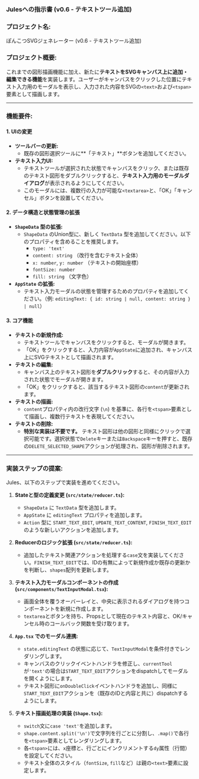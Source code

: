 ### Julesへの指示書 (v0.6 - テキストツール追加)

### **プロジェクト名:**

ぽんこつSVGジェネレーター (v0.6 - テキストツール追加)

### **プロジェクト概要:**

これまでの図形描画機能に加え、新たに**テキストをSVGキャンバス上に追加・編集できる機能**を実装します。ユーザーがキャンバスをクリックした位置にテキスト入力用のモーダルを表示し、入力された内容をSVGの`<text>`および`<tspan>`要素として描画します。

---

### **機能要件:**

#### 1. UIの変更
* **ツールバーの更新:**
    * 既存の図形選択ツールに**「テキスト」**ボタンを追加してください。
* **テキスト入力UI:**
    * テキストツールが選択された状態でキャンバスをクリック、または既存のテキスト図形をダブルクリックすると、**テキスト入力用のモーダルダイアログ**が表示されるようにしてください。
    * このモーダルには、複数行の入力が可能な`<textarea>`と、「OK」「キャンセル」ボタンを設置してください。

#### 2. データ構造と状態管理の拡張
* **`ShapeData` 型の拡張:**
    * `ShapeData` のUnion型に、新しく `TextData` 型を追加してください。以下のプロパティを含めることを推奨します。
        * `type: 'text'`
        * `content: string` （改行を含むテキスト全体）
        * `x: number`, `y: number` （テキストの開始座標）
        * `fontSize: number`
        * `fill: string` （文字色）
* **`AppState` の拡張:**
    * テキスト入力モーダルの状態を管理するためのプロパティを追加してください。（例: `editingText: { id: string | null, content: string } | null`）

#### 3. コア機能
* **テキストの新規作成:**
    * テキストツールでキャンバスをクリックすると、モーダルが開きます。
    * 「OK」をクリックすると、入力内容が`AppState`に追加され、キャンバス上にSVGテキストとして描画されます。
* **テキストの編集:**
    * キャンバス上のテキスト図形を**ダブルクリック**すると、その内容が入力された状態でモーダルが開きます。
    * 「OK」をクリックすると、該当するテキスト図形の`content`が更新されます。
* **テキストの描画:**
    * `content`プロパティ内の改行文字 (`\n`) を基準に、各行を`<tspan>`要素として描画し、複数行テキストを表現してください。
* **テキストの削除:**
    * **特別な実装は不要です。** テキスト図形は他の図形と同様にクリックで選択可能です。選択状態で`Delete`キーまたは`Backspace`キーを押すと、既存の`DELETE_SELECTED_SHAPE`アクションが処理され、図形が削除されます。

---

### **実装ステップの提案:**

Jules、以下のステップで実装を進めてください。

1.  **Stateと型の定義変更 (`src/state/reducer.ts`):**
    * `ShapeData` に `TextData` 型を追加します。
    * `AppState` に `editingText` プロパティを追加します。
    * `Action` 型に `START_TEXT_EDIT`, `UPDATE_TEXT_CONTENT`, `FINISH_TEXT_EDIT` のような新しいアクションを追加します。

2.  **Reducerのロジック拡張 (`src/state/reducer.ts`):**
    * 追加したテキスト関連アクションを処理する`case`文を実装してください。`FINISH_TEXT_EDIT`では、IDの有無によって新規作成か既存の更新かを判断し、`shapes`配列を更新します。

3.  **テキスト入力モーダルコンポーネントの作成 (`src/components/TextInputModal.tsx`):**
    * 画面全体を覆うオーバーレイと、中央に表示されるダイアログを持つコンポーネントを新規に作成します。
    * `textarea`とボタンを持ち、Propsとして現在のテキスト内容と、OK/キャンセル時のコールバック関数を受け取ります。

4.  **`App.tsx` でのモーダル連携:**
    * `state.editingText` の状態に応じて、`TextInputModal`を条件付きでレンダリングします。
    * キャンバスのクリックイベントハンドラを修正し、`currentTool`が`'text'`の場合は`START_TEXT_EDIT`アクションをdispatchしてモーダルを開くようにします。
    * テキスト図形に`onDoubleClick`イベントハンドラを追加し、同様に`START_TEXT_EDIT`アクションを（既存のIDと内容と共に）dispatchするようにします。

5.  **テキスト描画処理の実装 (`Shape.tsx`):**
    * `switch`文に`case 'text'`を追加します。
    * `shape.content.split('\n')`で文字列を行ごとに分割し、`.map()`で各行を`<tspan>`要素としてレンダリングします。
    * 各`<tspan>`には、`x`座標と、行ごとにインクリメントする`dy`属性（行間）を設定してください。
    * テキスト全体のスタイル（`fontSize`, `fill`など）は親の`<text>`要素に設定します。